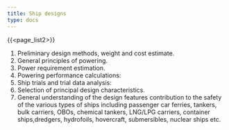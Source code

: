 ```yaml
---
title: Ship designs
type: docs
---
```

{{<page_list2>}}

1. Preliminary design methods, weight and cost estimate. 
2. General principles of powering. 
3. Power requirement estimation. 
4. Powering performance calculations: 
5. Ship trials and trial data analysis: 
6. Selection of principal design characteristics. 
7. General understanding of the design features contribution to the safety of the various types of ships including passenger car
ferries, tankers, bulk carriers, OBOs, chemical tankers, LNG/LPG carriers, container ships,dredgers, hydrofoils, hovercraft, submersibles, nuclear ships etc.
